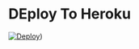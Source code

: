 # DEploy To Heroku
[![Deploy](https://www.herokucdn.com/deploy/button.svg)](https://heroku.com/deploy?template=https://github.com/Wilfredovarona13/uptype-))
